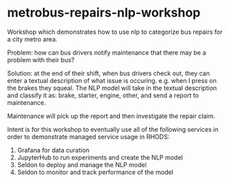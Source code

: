 # metrobus-repairs-nlp-workshop
Workshop which demonstrates how to use nlp to categorize bus repairs for a city metro area.

Problem:  how can bus drivers notify maintenance that there may be a problem with their bus?

Solution:  at the end of their shift, when bus drivers check out, they can enter a textual description of what issue is occuring.  e.g. when I press on the brakes they squeal.  The NLP model will take in the textual description and classify it as:  brake, starter, engine, other, and send a report to maintenance.

Maintenance will pick up the report and then investigate the repair claim. 

Intent is for this workshop to eventually use all of the following services in order to demonstrate managed service usage in RHODS:
1. Grafana for data curation
2. JupyterHub to run experiments and create the NLP model
3. Seldon to deploy and manage the NLP model
4. Seldon to monitor and track performance of the model
